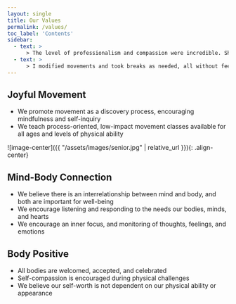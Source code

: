 ```yaml
---
layout: single
title: Our Values
permalink: /values/
toc_label: 'Contents'
sidebar:
  - text: > 
      > The level of professionalism and compassion were incredible. She was easy to follow, offered modifications, and was extremely encouraging to two post partum moms who have put their fitness on the back burner lately. **-- Jenn**
  - text: > 
      > I modified movements and took breaks as needed, all without feeling bad about it! Can’t wait to do more of Ashley’s classes!! **-- Christine** 
---
```

## Joyful Movement
- We promote movement as a discovery process, encouraging mindfulness and self-inquiry
- We teach process-oriented, low-impact movement classes available for all ages and levels of physical ability

![image-center]({{ "/assets/images/senior.jpg" | relative_url }}){: .align-center}

## Mind-Body Connection
- We believe there is an interrelationship between mind and body, and both are important for well-being
- We encourage listening and responding to the needs our bodies, minds, and hearts
- We encourage an inner focus, and monitoring of thoughts, feelings, and emotions

## Body Positive
- All bodies are welcomed, accepted, and celebrated
- Self-compassion is encouraged during physical challenges
- We believe our self-worth is not dependent on our physical ability or appearance
